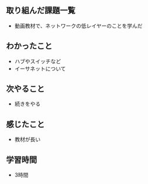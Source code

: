 ## 取り組んだ課題一覧
- 動画教材で、ネットワークの低レイヤーのことを学んだ    

## わかったこと
- ハブやスイッチなど
- イーサネットについて

## 次やること
- 続きをやる

## 感じたこと
- 教材が長い

## 学習時間
- 3時間